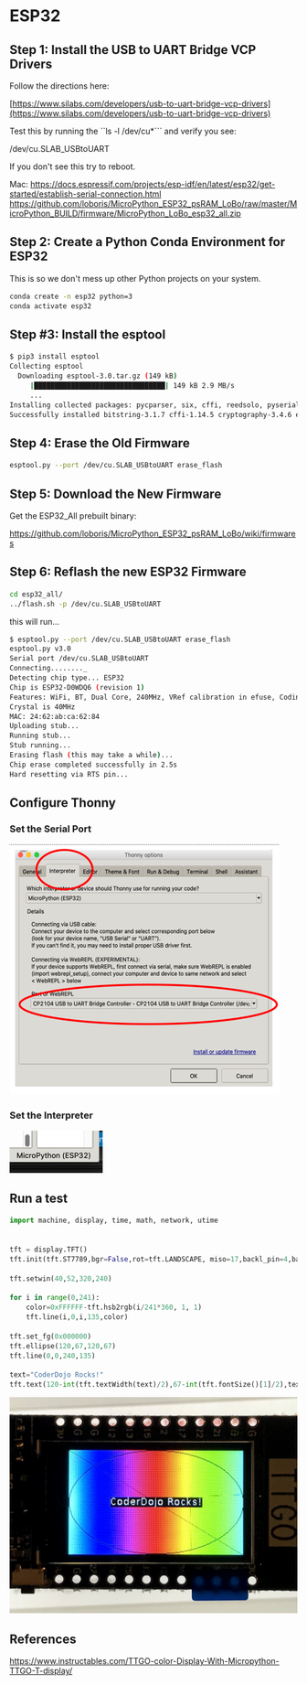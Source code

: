# ESP32

## Step 1: Install the USB to UART Bridge VCP Drivers

Follow the directions here:

[https://www.silabs.com/developers/usb-to-uart-bridge-vcp-drivers](https://www.silabs.com/developers/usb-to-uart-bridge-vcp-drivers)

Test this by running the ``ls -l /dev/cu*``` and verify you see:

/dev/cu.SLAB_USBtoUART

If you don't see this try to reboot.

Mac: 
https://docs.espressif.com/projects/esp-idf/en/latest/esp32/get-started/establish-serial-connection.html
https://github.com/loboris/MicroPython_ESP32_psRAM_LoBo/raw/master/MicroPython_BUILD/firmware/MicroPython_LoBo_esp32_all.zip

## Step 2: Create a Python Conda Environment for ESP32
This is so we don't mess up other Python projects on your system.

```sh
conda create -n esp32 python=3
conda activate esp32
```

## Step #3: Install the esptool

```sh
$ pip3 install esptool
Collecting esptool
  Downloading esptool-3.0.tar.gz (149 kB)
     |████████████████████████████████| 149 kB 2.9 MB/s 
     ...
Installing collected packages: pycparser, six, cffi, reedsolo, pyserial, ecdsa, cryptography, bitstring, esptool
Successfully installed bitstring-3.1.7 cffi-1.14.5 cryptography-3.4.6 ecdsa-0.16.1 esptool-3.0 pycparser-2.20 pyserial-3.5 reedsolo-1.5.4 six-1.15.0
```

## Step 4: Erase the Old Firmware

```sh
esptool.py --port /dev/cu.SLAB_USBtoUART erase_flash
```

## Step 5: Download the New Firmware
Get the ESP32_All prebuilt binary:

[https://github.com/loboris/MicroPython_ESP32_psRAM_LoBo/wiki/firmwares
](https://github.com/loboris/MicroPython_ESP32_psRAM_LoBo/wiki/firmwares)

## Step 6: Reflash the new ESP32 Firmware

```sh
cd esp32_all/
../flash.sh -p /dev/cu.SLAB_USBtoUART
```

this will run...
```sh
$ esptool.py --port /dev/cu.SLAB_USBtoUART erase_flash
esptool.py v3.0
Serial port /dev/cu.SLAB_USBtoUART
Connecting........_
Detecting chip type... ESP32
Chip is ESP32-D0WDQ6 (revision 1)
Features: WiFi, BT, Dual Core, 240MHz, VRef calibration in efuse, Coding Scheme None
Crystal is 40MHz
MAC: 24:62:ab:ca:62:84
Uploading stub...
Running stub...
Stub running...
Erasing flash (this may take a while)...
Chip erase completed successfully in 2.5s
Hard resetting via RTS pin...
```

## Configure Thonny

### Set the Serial Port

![](../img/esp32-config-serial-port.png)

### Set the Interpreter

![](../img/micropython-esp32.png)

## Run a test 

```py
import machine, display, time, math, network, utime


tft = display.TFT()
tft.init(tft.ST7789,bgr=False,rot=tft.LANDSCAPE, miso=17,backl_pin=4,backl_on=1, mosi=19, clk=18, cs=5, dc=16)

tft.setwin(40,52,320,240)

for i in range(0,241):
    color=0xFFFFFF-tft.hsb2rgb(i/241*360, 1, 1)
    tft.line(i,0,i,135,color) 

tft.set_fg(0x000000) 
tft.ellipse(120,67,120,67) 
tft.line(0,0,240,135) 

text="CoderDojo Rocks!" 
tft.text(120-int(tft.textWidth(text)/2),67-int(tft.fontSize()[1]/2),text,0xFFFFFF)
```

![](img/color-oled.jpg)

## References

https://www.instructables.com/TTGO-color-Display-With-Micropython-TTGO-T-display/